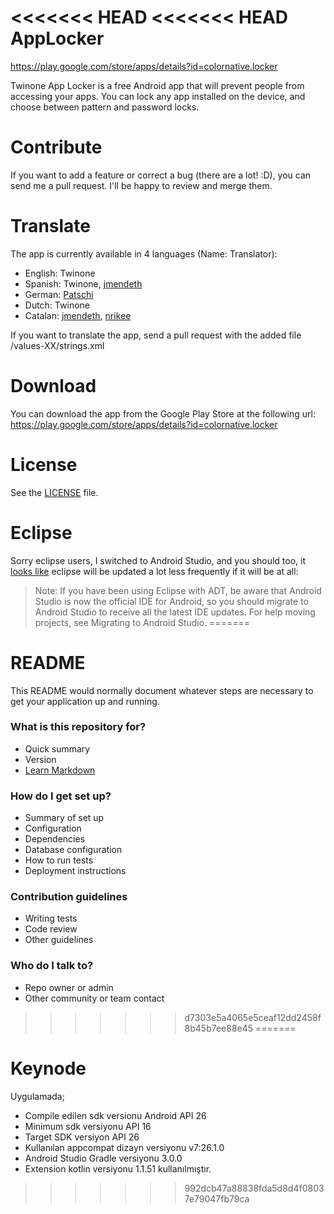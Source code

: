 <<<<<<< HEAD
<<<<<<< HEAD
AppLocker
=========

https://play.google.com/store/apps/details?id=colornative.locker

Twinone App Locker is a free Android app that will prevent people from accessing your apps.
You can lock any app installed on the device, and choose between pattern and password locks.

Contribute
==========

If you want to add a feature or correct a bug (there are a lot! :D), you can send me a pull request.
I'll be happy to review and merge them.

Translate
=========

The app is currently available in 4 languages (Name: Translator):

 * English: Twinone
 * Spanish: Twinone, [jmendeth](https://github.com/jmendeth)
 * German: [Patschi](https://github.com/patschi)
 * Dutch: Twinone
 * Catalan: [jmendeth](https://github.com/jmendeth), [nrikee](https://github.com/nrikee)

If you want to translate the app, send a pull request with the added file /values-XX/strings.xml



Download
========

You can download the app from the Google Play Store at the following url: https://play.google.com/store/apps/details?id=colornative.locker

License
=======
See the [LICENSE](https://github.com/twinone/AppLocker/blob/master/LICENSE) file.


Eclipse
=======

Sorry eclipse users, I switched to Android Studio, and you should too, it [looks like](http://developer.android.com/tools/help/adt.html) eclipse will be updated a lot less frequently if it will be at all:

> Note: If you have been using Eclipse with ADT, be aware that Android Studio is now the official IDE for Android, so you should migrate to Android Studio to receive all the latest IDE updates. For help moving projects, see Migrating to Android Studio.
=======
# README #

This README would normally document whatever steps are necessary to get your application up and running.

### What is this repository for? ###

* Quick summary
* Version
* [Learn Markdown](https://bitbucket.org/tutorials/markdowndemo)

### How do I get set up? ###

* Summary of set up
* Configuration
* Dependencies
* Database configuration
* How to run tests
* Deployment instructions

### Contribution guidelines ###

* Writing tests
* Code review
* Other guidelines

### Who do I talk to? ###

* Repo owner or admin
* Other community or team contact
>>>>>>> d7303e5a4065e5ceaf12dd2458f8b45b7ee88e45
=======
# Keynode

Uygulamada;

* Compile edilen sdk versionu Android API 26
* Minimum sdk versiyonu API 16 
* Target SDK versiyon API 26
* Kullanılan appcompat dizayn versiyonu v7:26.1.0
* Android Studio Gradle versiyonu 3.0.0
* Extension kotlin versiyonu 1.1.51 kullanılmıştır.

>>>>>>> 992dcb47a88838fda5d8d4f08037e79047fb79ca
